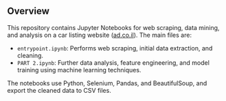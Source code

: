 
## Overview

This repository contains Jupyter Notebooks for web scraping, data mining, and analysis on a car listing website ([ad.co.il](http://ad.co.il)). The main files are:
- `entrypoint.ipynb`: Performs web scraping, initial data extraction, and cleaning.
- `PART 2.ipynb`: Further data analysis, feature engineering, and model training using machine learning techniques.

The notebooks use Python, Selenium, Pandas, and BeautifulSoup, and export the cleaned data to CSV files.
